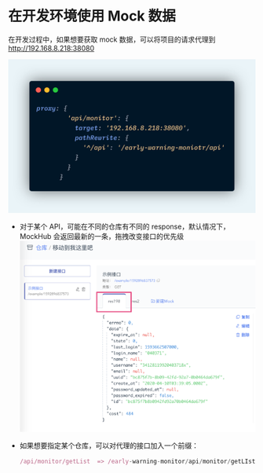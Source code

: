 # 在开发环境使用 Mock 数据

在开发过程中，如果想要获取 mock 数据，可以将项目的请求代理到 http://192.168.8.218:38080

![step3Img](../assets/carbon1.png)

- 对于某个 API，可能在不同的仓库有不同的 response，默认情况下，MockHub 会返回最新的一条，拖拽改变接口的优先级
  ![res-step](../assets/res-step.png)

- 如果想要指定某个仓库，可以对代理的接口加入一个前缀：

  ```javascript
  /api/monitor/getList  => /early-warning-monitor/api/monitor/getLIst
  ```
